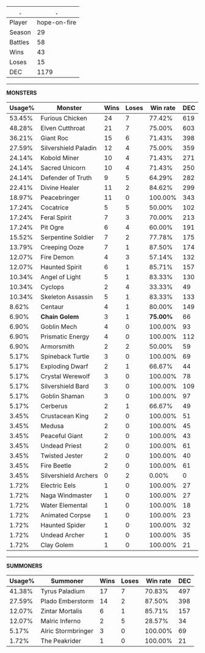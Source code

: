 .|.
|-|-
Player|hope-on-fire
Season|29
Battles|58
Wins|43
Loses|15
DEC|1179

---
**MONSTERS**

Usage%|Monster|Wins|Loses|Win rate|DEC|
-|-|-|-|-|-|
53.45%|Furious Chicken|24|7|77.42%|619|
48.28%|Elven Cutthroat|21|7|75.00%|603|
36.21%|Giant Roc|15|6|71.43%|398|
27.59%|Silvershield Paladin|12|4|75.00%|359|
24.14%|Kobold Miner|10|4|71.43%|271|
24.14%|Sacred Unicorn|10|4|71.43%|250|
24.14%|Defender of Truth|9|5|64.29%|282|
22.41%|Divine Healer|11|2|84.62%|299|
18.97%|Peacebringer|11|0|100.00%|343|
17.24%|Cocatrice|5|5|50.00%|102|
17.24%|Feral Spirit|7|3|70.00%|213|
17.24%|Pit Ogre|6|4|60.00%|191|
15.52%|Serpentine Soldier|7|2|77.78%|175|
13.79%|Creeping Ooze|7|1|87.50%|174|
12.07%|Fire Demon|4|3|57.14%|132|
12.07%|Haunted Spirit|6|1|85.71%|157|
10.34%|Angel of Light|5|1|83.33%|130|
10.34%|Cyclops|2|4|33.33%|49|
10.34%|Skeleton Assassin|5|1|83.33%|133|
8.62%|Centaur|4|1|80.00%|149|
6.90%|**Chain Golem**|3|1|**75.00%**|66|
6.90%|Goblin Mech|4|0|100.00%|93|
6.90%|Prismatic Energy|4|0|100.00%|112|
6.90%|Armorsmith|2|2|50.00%|59|
5.17%|Spineback Turtle|3|0|100.00%|69|
5.17%|Exploding Dwarf|2|1|66.67%|44|
5.17%|Crystal Werewolf|3|0|100.00%|78|
5.17%|Silvershield Bard|3|0|100.00%|109|
5.17%|Goblin Shaman|3|0|100.00%|97|
5.17%|Cerberus|2|1|66.67%|49|
3.45%|Crustacean King|2|0|100.00%|51|
3.45%|Medusa|2|0|100.00%|45|
3.45%|Peaceful Giant|2|0|100.00%|43|
3.45%|Undead Priest|2|0|100.00%|61|
3.45%|Twisted Jester|2|0|100.00%|40|
3.45%|Fire Beetle|2|0|100.00%|61|
3.45%|Silvershield Archers|0|2|0.00%|0|
1.72%|Electric Eels|1|0|100.00%|27|
1.72%|Naga Windmaster|1|0|100.00%|27|
1.72%|Water Elemental|1|0|100.00%|18|
1.72%|Animated Corpse|1|0|100.00%|23|
1.72%|Haunted Spider|1|0|100.00%|32|
1.72%|Undead Archer|1|0|100.00%|35|
1.72%|Clay Golem|1|0|100.00%|21|

---
**SUMMONERS**

Usage%|Summoner|Wins|Loses|Win rate|DEC|
-|-|-|-|-|-|
41.38%|Tyrus Paladium|17|7|70.83%|497|
27.59%|Plado Emberstorm|14|2|87.50%|398|
12.07%|Zintar Mortalis|6|1|85.71%|157|
12.07%|Malric Inferno|2|5|28.57%|34|
5.17%|Alric Stormbringer|3|0|100.00%|69|
1.72%|The Peakrider|1|0|100.00%|21|
